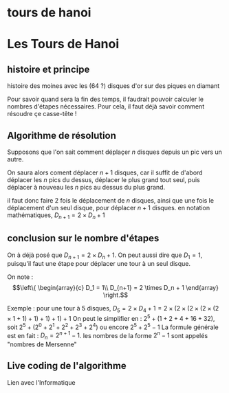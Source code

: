 # tours de hanoi

# Les Tours de Hanoi

## histoire et principe

histoire des moines avec les (64 ?) disques d'or sur des piques en diamant

Pour savoir quand sera la fin des temps, il faudrait pouvoir calculer le nombres d'étapes nécessaires.
Pour cela, il faut déjà savoir comment résoudre çe casse-tête !

## Algorithme de résolution

Supposons que l'on sait comment déplaçer $n$ disques depuis un pic vers un autre.

On saura alors coment déplacer $n+1$ disques, car il suffit de d'abord déplacer les $n$ pics du dessus, déplacer le plus grand tout seul, puis déplacer à nouveau les $n$ pics au dessus du plus grand.

il faut donc faire 2 fois le déplacement de $n$ disques, ainsi que une fois le déplacement d'un seul disque, pour déplacer $n+1$ disques.
en notation mathématiques, $D_{n+1} = 2\times D_n + 1$

## conclusion sur le nombre d'étapes

On à déjà posé que $D_{n+1} = 2\times D_n + 1$.
On peut aussi dire que $D_1 = 1$, puisqu'il faut une étape pour déplacer une tour à un seul disque.

On note : $$\left\{ \begin{array}{c}
D_1 = 1\\
D_{n+1} = 2 \times D_n + 1
\end{array}
\right.$$

Exemple : pour une tour à 5 disques, $D_5 = 2 \times D_4 + 1 = 2\times(2\times(2\times(2\times(2\times1+1)+1)+1)+1)+1$
On peut le simplifier en : $2^5 + (1+2+4+16+32)$, soit $2^5 + (2^0+2^1+2^2+2^3+2^4)$ ou encore $2^5 + 2^5-1$
La formule générale est en fait : $D_n = 2^{n+1} - 1$.
les nombres de la forme $2^n - 1$ sont appelés "nombres de Mersenne"

## Live coding de l'algorithme

Lien avec l'Informatique



